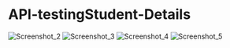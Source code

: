 # API-testingStudent-Details

![Screenshot_2](https://user-images.githubusercontent.com/112342961/231789936-f1ca22ac-62b9-4e91-8da9-b9c57c572732.png)
![Screenshot_3](https://user-images.githubusercontent.com/112342961/231789942-d083fc34-4c86-4f3f-82f5-a757b928ad29.png)
![Screenshot_4](https://user-images.githubusercontent.com/112342961/231789949-79224010-9500-4e41-a647-89393c8e9d15.png)
![Screenshot_5](https://user-images.githubusercontent.com/112342961/231789955-d831bdf7-a5c7-4fac-b55d-a9cfe57c7cdb.png)
